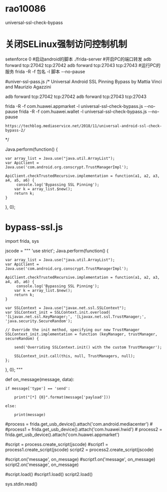 # rao10086

universal-ssl-check-bypass

# 关闭SELinux强制访问控制机制
setenforce 0
#启动android的脚本
./frida-server
#开启PC的端口转发
adb forward tcp:27042 tcp:27042
adb forward tcp:27043 tcp:27043
#运行PC的服务
frida -R -f 包名 -l 脚本 --no-pause

#univer-ssl-pass.js
/*
   Universal Android SSL Pinning Bypass
   by Mattia Vinci and Maurizio Agazzini
 
adb forward tcp:27042 tcp:27042
adb forward tcp:27043 tcp:27043
    
frida -R -f com.huawei.appmarket -l universal-ssl-check-bypass.js --no-pause
frida -R -f com.huawei.wallet -l universal-ssl-check-bypass.js --no-pause
	
 
    https://techblog.mediaservice.net/2018/11/universal-android-ssl-check-bypass-2/
*/
 
Java.perform(function() {
 
    var array_list = Java.use("java.util.ArrayList");
    var ApiClient = Java.use('com.android.org.conscrypt.TrustManagerImpl');
 
    ApiClient.checkTrustedRecursive.implementation = function(a1, a2, a3, a4, a5, a6) {
         console.log('Bypassing SSL Pinning');
        var k = array_list.$new();
        return k;
    }
 
}, 0);


# bypass-ssl.js
import frida, sys 

jscode = """
'use strict';
Java.perform(function() {
 
    var array_list = Java.use("java.util.ArrayList");
    var ApiClient = Java.use('com.android.org.conscrypt.TrustManagerImpl');
 
    ApiClient.checkTrustedRecursive.implementation = function(a1, a2, a3, a4, a5, a6) {
         console.log('Bypassing SSL Pinning');
        var k = array_list.$new();
        return k;
    }
    
    var SSLContext = Java.use("javax.net.ssl.SSLContext");
    var SSLContext_init = SSLContext.init.overload(
    '[Ljavax.net.ssl.KeyManager;', '[Ljavax.net.ssl.TrustManager;', 'java.security.SecureRandom');

    // Override the init method, specifying our new TrustManager
    SSLContext_init.implementation = function (keyManager, trustManager, secureRandom) {

        send('Overriding SSLContext.init() with the custom TrustManager');

        SSLContext_init.call(this, null, TrustManagers, null);
    };
    
}, 0);
"""

def on_message(message, data): 

    if message['type'] == 'send': 

        print("[*] {0}".format(message['payload'])) 

    else: 

        print(message) 

  


#process = frida.get_usb_device().attach('com.android.mediacenter')  #
#process1 = frida.get_usb_device().attach('com.huawei.hwid')  #
process2 = frida.get_usb_device().attach('com.huawei.appmarket') 

#script = process.create_script(jscode) 
#script1 = process1.create_script(jscode) 
script2 = process2.create_script(jscode)

#script.on('message', on_message) 
#script1.on('message', on_message) 
script2.on('message', on_message) 

#script.load() 
#script1.load() 
script2.load() 




 


sys.stdin.read() 
